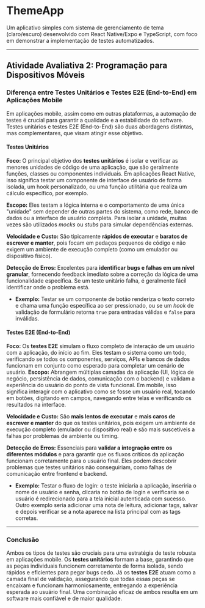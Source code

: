 # ThemeApp

Um aplicativo simples com sistema de gerenciamento de tema (claro/escuro) desenvolvido com React Native/Expo e TypeScript, com foco em demonstrar a implementação de testes automatizados.

---

## **Atividade Avaliativa 2: Programação para Dispositivos Móveis**

### **Diferença entre Testes Unitários e Testes E2E (End-to-End) em Aplicações Mobile**

Em aplicações mobile, assim como em outras plataformas, a automação de testes é crucial para garantir a qualidade e a estabilidade do software. Testes unitários e testes E2E (End-to-End) são duas abordagens distintas, mas complementares, que visam atingir esse objetivo.

#### **Testes Unitários**

 **Foco:** O principal objetivo dos **testes unitários** é isolar e verificar as menores unidades de código de uma aplicação, que são geralmente funções, classes ou componentes individuais. Em aplicações React Native, isso significa testar um componente de interface de usuário de forma isolada, um hook personalizado, ou uma função utilitária que realiza um cálculo específico, por exemplo.

 **Escopo:** Eles testam a lógica interna e o comportamento de uma única "unidade" sem depender de outras partes do sistema, como rede, banco de dados ou a interface de usuário completa. Para isolar a unidade, muitas vezes são utilizados *mocks* ou *stubs* para simular dependências externas.

 **Velocidade e Custo:** São tipicamente **rápidos de executar** e **baratos de escrever e manter**, pois focam em pedaços pequenos de código e não exigem um ambiente de execução completo (como um emulador ou dispositivo físico).

 **Detecção de Erros:** Excelentes para **identificar bugs e falhas em um nível granular**, fornecendo feedback imediato sobre a correção da lógica de uma funcionalidade específica. Se um teste unitário falha, é geralmente fácil identificar onde o problema está.

* **Exemplo:** Testar se um componente de botão renderiza o texto correto e chama uma função específica ao ser pressionado, ou se um *hook* de validação de formulário retorna `true` para entradas válidas e `false` para inválidas.

#### **Testes E2E (End-to-End)**

 **Foco:** Os **testes E2E** simulam o fluxo completo de interação de um usuário com a aplicação, do início ao fim. Eles testam o sistema como um todo, verificando se todos os componentes, serviços, APIs e bancos de dados funcionam em conjunto como esperado para completar um cenário de usuário.
 **Escopo:** Abrangem múltiplas camadas da aplicação (UI, lógica de negócio, persistência de dados, comunicação com o backend) e validam a experiência do usuário do ponto de vista funcional. Em mobile, isso significa interagir com o aplicativo como se fosse um usuário real, tocando em botões, digitando em campos, navegando entre telas e verificando os resultados na interface.

 **Velocidade e Custo:** São **mais lentos de executar** e **mais caros de escrever e manter** do que os testes unitários, pois exigem um ambiente de execução completo (emulador ou dispositivo real) e são mais suscetíveis a falhas por problemas de ambiente ou timing.

 **Detecção de Erros:** Essenciais para **validar a integração entre os diferentes módulos** e para garantir que os fluxos críticos da aplicação funcionam corretamente para o usuário final. Eles podem descobrir problemas que testes unitários não conseguiriam, como falhas de comunicação entre frontend e backend.
 
 * **Exemplo:** Testar o fluxo de login: o teste iniciaria a aplicação, inseriria o nome de usuário e senha, clicaria no botão de login e verificaria se o usuário é redirecionado para a tela inicial autenticada com sucesso. Outro exemplo seria adicionar uma nota de leitura, adicionar tags, salvar e depois verificar se a nota aparece na lista principal com as tags corretas.

---

### **Conclusão**

Ambos os tipos de testes são cruciais para uma estratégia de teste robusta em aplicações mobile. Os **testes unitários** formam a base, garantindo que as peças individuais funcionem corretamente de forma isolada, sendo rápidos e eficientes para pegar bugs cedo. Já os **testes E2E** atuam como a camada final de validação, assegurando que todas essas peças se encaixam e funcionam harmoniosamente, entregando a experiência esperada ao usuário final. Uma combinação eficaz de ambos resulta em um software mais confiável e de maior qualidade.




